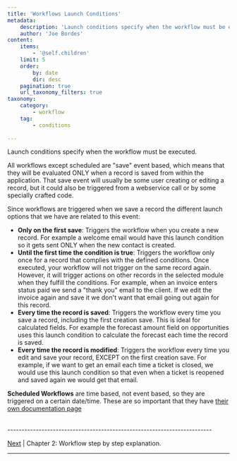 ```yaml
---
title: 'Workflows Launch Conditions'
metadata:
    description: 'Launch conditions specify when the workflow must be executed.'
    author: 'Joe Bordes'
content:
    items:
        - '@self.children'
    limit: 5
    order:
        by: date
        dir: desc
    pagination: true
    url_taxonomy_filters: true
taxonomy:
    category:
        - workflow
    tag:
        - conditions
        
---
```


Launch conditions specify when the workflow must be executed.

All workflows except scheduled are "save" event based, which means that they will be evaluated ONLY when a record is saved from within the application. That save event will usually be some user creating or editing a record, but it could also be triggered from a webservice call or by some specially crafted code.

Since workflows are triggered when we save a record the different launch options that we have are related to this event:

-   **Only on the first save**: Triggers the workflow when you create a
    new record. For example a welcome email would have this launch
    condition so it gets sent ONLY when the new contact is created.
-   **Until the first time the condition is true**: Triggers the
    workflow only once for a record that complies with the defined
    conditions. Once executed, your workflow will not trigger on the
    same record again. However, it will trigger actions on other records
    in the selected module when they fulfill the conditions. For
    example, when an invoice enters status paid we send a "thank you"
    email to the client. If we edit the invoice again and save it we
    don't want that email going out again for this record.
-   **Every time the record is saved**: Triggers the workflow every time
    you save a record, including the first creation save. This is ideal
    for calculated fields. For example the forecast amount field on
    opportunities uses this launch condition to calculate the forecast
    each time the record is saved.
-   **Every time the record is modified**: Triggers the workflow every
    time you edit and save your record, EXCEPT on the first creation
    save. For example, if we want to get an email each time a ticket is
    closed, we would use this launch condition so that even when a
    ticket is reopened and saved again we would get that email.

**Scheduled Workflows** are time based, not event based, so they are
triggered on a certain date/time. These are so important that they have
[their own documentation page](../05.scheduled_workflows)


<br>
------------------------------------------------------------------------

[Next](../11.workflow_stepbystep) | Chapter 2: Workflow step by step explanation.

------------------------------------------------------------------------